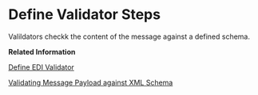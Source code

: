 <!-- loio20e23e7893fb498480cf52355e09343d -->

# Define Validator Steps

Valildators checkk the content of the message against a defined schema.

**Related Information**  


[Define EDI Validator](define-edi-validator-9bf3b96.md "The EDI validator validates the message payload in EDI flat file format against the configured XSD schema.")

[Validating Message Payload against XML Schema](validating-message-payload-against-xml-schema-360dc70.md "The XML validator validates the message payload in XML format against the configured XML schema.")

